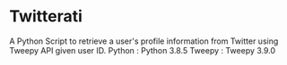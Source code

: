 # Twitterati

A Python Script to retrieve a user's profile information from Twitter using Tweepy API given user ID.
Python : Python 3.8.5
Tweepy : Tweepy 3.9.0

